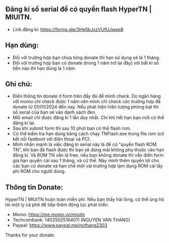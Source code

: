 ## Đăng kí số serial để có quyền flash HyperTN | MIUITN.
- Link đăng kí: https://forms.gle/3He5bJxzVUfUJwep8
## Hạn dùng:
- Đối với trường hợp bạn chưa từng donate thì hạn sử dụng sẽ là 1 tháng.
- Đối với trường hợp bạn có donate (trong 1 năm trở lại đây) với bất kì số tiền nào thì hạn dùng là 1 năm.
## Ghi chú:
- Điền thông tin donate ở form trên đầy đủ để mình check. Do ngân hàng với momo chỉ check được 1 năm nên mình chỉ check các trường hợp đã donate từ 01/01/2024 đến nay. Nếu phát hiện hiện tượng phông bạt thì số serial của bạn sẽ vào danh sách đen.
- Mỗi email chỉ được đăng kí 1 lần duy nhất. Chỉ khi hết hạn bạn mới có thể đăng kí lại.
- Sau khi submit form thì sau 10 phút bạn có thể flash rom.
- Có thể kiểm tra hạn dùng bằng cách chạy TNFlash.exe trong file rom (có kết nối fastboot với điện thoại và PC).
- Mình nhấn mạnh là việc đăng kí serial này là để có "quyền flash ROM TN", khi bạn đã flash được thì bạn sẽ dùng mãi không phụ thuộc vào hạn đăng kí.  Và ROM TN vẫn là free, nếu bạn không donate thì vẫn điền form gia hạn quyền cài sau 1 tháng, và cứ thế. Này mình thêm quyền lợi cho các bạn có donate và hạn chế một vài trường hợp lạm dụng ROM cài lấy phí ROM cho người dùng.
## Thông tin Donate:
HyperTN | MIUITN hoàn toàn miễn phí. Nếu bạn thấy hài lòng, có thể ủng hộ tôi một ly cà phê để tiếp thêm động lực phát triển.
- Momo: https://me.momo.vn/miuitn
- Techcombank: 14025025164011 (NGUYEN VAN THANG)
- Paypal: https://www.paypal.me/nvthang2303

Thanks for your donate.
